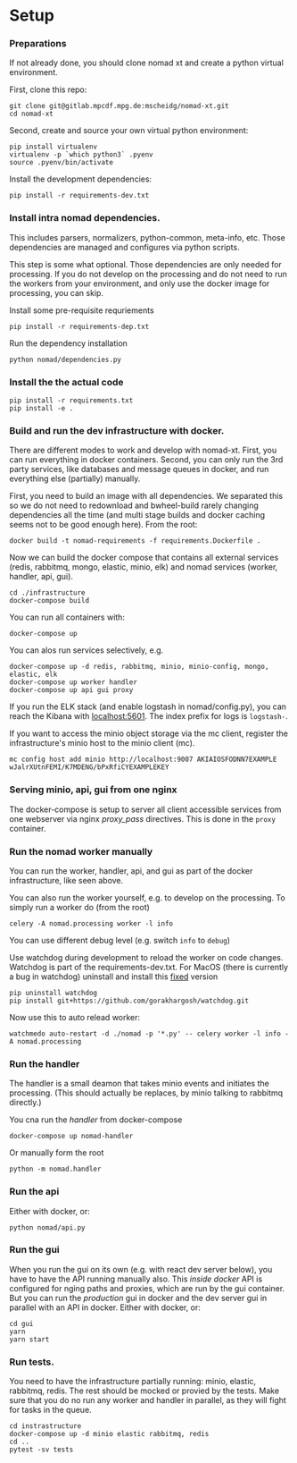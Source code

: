 # Setup

### Preparations
If not already done, you should clone nomad xt and create a python virtual environment.

First, clone this repo:
```
git clone git@gitlab.mpcdf.mpg.de:mscheidg/nomad-xt.git
cd nomad-xt
```

Second, create and source your own virtual python environment:
```
pip install virtualenv
virtualenv -p `which python3` .pyenv
source .pyenv/bin/activate
```

Install the development dependencies:
```
pip install -r requirements-dev.txt
```

### Install intra nomad dependencies.
This includes parsers, normalizers, python-common, meta-info, etc.
Those dependencies are managed and configures via python scripts.

This step is some what optional. Those dependencies are only needed for processing.
If you do not develop on the processing and do not need to run the workers from
your environment, and only use the docker image for processing, you can skip.

Install some pre-requisite requriements
```
pip install -r requirements-dep.txt
```

Run the dependency installation
```
python nomad/dependencies.py
```

### Install the the actual code

```
pip install -r requirements.txt
pip install -e .
```

### Build and run the dev infrastructure with docker.
There are different modes to work and develop with nomad-xt. First, you
can run everything in docker containers. Second, you can only run the 3rd party
services, like databases and message queues in docker, and run everything else (partially)
manually.

First, you need to build an image with all dependencies. We separated this so we
do not need to redownload and bwheel-build rarely changing dependencies all the time (and
multi stage builds and docker caching seems not to be good enough here).
From the root:
```
docker build -t nomad-requirements -f requirements.Dockerfile .
```

Now we can build the docker compose that contains all external services (redis, rabbitmq,
mongo, elastic, minio, elk) and nomad services (worker, handler, api, gui).
```
cd ./infrastructure
docker-compose build
```

You can run all containers with:
```
docker-compose up
```

You can alos run services selectively, e.g.
```
docker-compose up -d redis, rabbitmq, minio, minio-config, mongo, elastic, elk
docker-compose up worker handler
docker-compose up api gui proxy
```

If you run the ELK stack (and enable logstash in nomad/config.py),
you can reach the Kibana with [localhost:5601](http://localhost:5601).
The index prefix for logs is `logstash-`.

If you want to access the minio object storage via the mc client, register the
infrastructure's minio host to the minio client (mc).
```
mc config host add minio http://localhost:9007 AKIAIOSFODNN7EXAMPLE wJalrXUtnFEMI/K7MDENG/bPxRfiCYEXAMPLEKEY
```

### Serving minio, api, gui from one nginx
The docker-compose is setup to server all client accessible services from one webserver
via nginx *proxy_pass* directives. This is done in the `proxy` container.


### Run the nomad worker manually
You can run the worker, handler, api, and gui as part of the docker infrastructure, like
seen above.

You can also run the worker yourself, e.g. to develop on the processing. To simply
run a worker do (from the root)
```
celery -A nomad.processing worker -l info
```
You can use different debug level (e.g. switch `info` to `debug`)

Use watchdog during development to reload the worker on code changes.
Watchdog is part of the requirements-dev.txt. For MacOS (there is currently a bug in watchdog)
uninstall and install this [fixed](https://github.com/gorakhargosh/watchdog/issues/330) version
```
pip uninstall watchdog
pip install git+https://github.com/gorakhargosh/watchdog.git
```

Now use this to auto relead worker:
```
watchmedo auto-restart -d ./nomad -p '*.py' -- celery worker -l info -A nomad.processing
```

### Run the handler
The handler is a small deamon that takes minio events and initiates the processing.
(This should actually be replaces, by minio talking to rabbitmq directly.)

You cna run the *handler* from docker-compose
```
docker-compose up nomad-handler
```

Or manually form the root
```
python -m nomad.handler
```

### Run the api
Either with docker, or:
```
python nomad/api.py
```

### Run the gui
When you run the gui on its own (e.g. with react dev server below), you have to have
the API running manually also. This *inside docker* API is configured for nging paths
and proxies, which are run by the gui container. But you can run the *production* gui
in docker and the dev server gui in parallel with an API in docker.
Either with docker, or:
```
cd gui
yarn
yarn start
```

### Run tests.
You need to have the infrastructure partially running: minio, elastic, rabbitmq, redis.
The rest should be mocked or provied by the tests. Make sure that you do no run any
worker and handler in parallel, as they will fight for tasks in the queue.
```
cd instrastructure
docker-compose up -d minio elastic rabbitmq, redis
cd ..
pytest -sv tests
```
